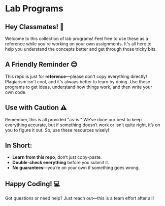 #  Lab Programs 

## Hey Classmates! 👋

Welcome to this collection of lab programs! Feel free to use these as a reference while you're working on your own assignments. It's all here to help you understand the concepts better and get through those tricky bits.

## A Friendly Reminder 😊

This repo is just for **reference**—please don't copy everything directly! Plagiarism isn't cool, and it's always better to learn by doing. Use these programs to get ideas, understand how things work, and then write your own code.

## Use with Caution ⚠️

Remember, this is all provided "as-is." We’ve done our best to keep everything accurate, but if something doesn’t work or isn’t quite right, it’s on you to figure it out. So, use these resources wisely!

## In Short:
- **Learn from this repo**, don’t just copy-paste.
- **Double-check everything** before you submit it.
- **No guarantees**—you’re on your own if something goes wrong.

## Happy Coding! 💻

Got questions or need help? Just reach out—this is a team effort after all!
